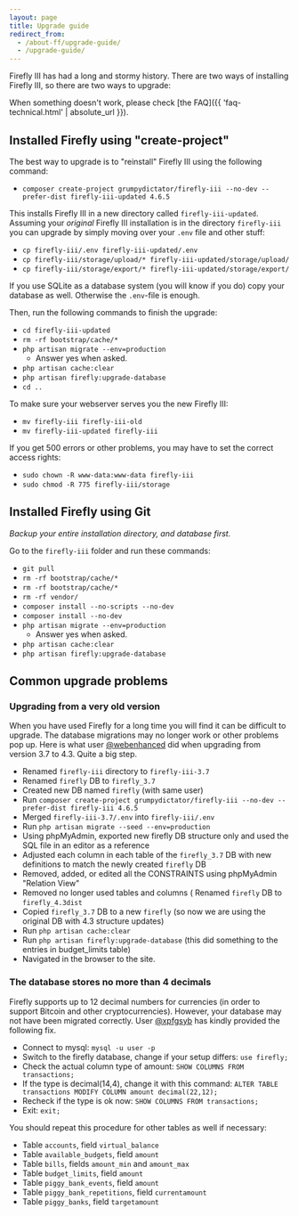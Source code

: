 ```yaml
---
layout: page
title: Upgrade guide
redirect_from:
  - /about-ff/upgrade-guide/
  - /upgrade-guide/
---
```


Firefly III has had a long and stormy history. There are two ways of installing Firefly III, so there are two ways to upgrade:

When something doesn't work, please check [the FAQ]({{ 'faq-technical.html' | absolute_url }}).

## Installed Firefly using "create-project"

The best way to upgrade is to "reinstall" Firefly III using the following command:

* `composer create-project grumpydictator/firefly-iii --no-dev --prefer-dist firefly-iii-updated 4.6.5`

This installs Firefly III in a new directory called `firefly-iii-updated`. Assuming your _original_ Firefly III installation is in the directory `firefly-iii` you can upgrade by simply moving over your `.env` file and other stuff:

* `cp firefly-iii/.env firefly-iii-updated/.env`
* `cp firefly-iii/storage/upload/* firefly-iii-updated/storage/upload/`
* `cp firefly-iii/storage/export/* firefly-iii-updated/storage/export/`

If you use SQLite as a database system (you will know if you do) copy your database as well. Otherwise the `.env`-file is enough.

Then, run the following commands to finish the upgrade:

* `cd firefly-iii-updated`
* `rm -rf bootstrap/cache/*`
* `php artisan migrate --env=production`
  * Answer yes when asked.
* `php artisan cache:clear`
* `php artisan firefly:upgrade-database`
* `cd ..`

To make sure your webserver serves you the new Firefly III:

* `mv firefly-iii firefly-iii-old`
* `mv firefly-iii-updated firefly-iii`

If you get 500 errors or other problems, you may have to set the correct access rights:

* `sudo chown -R www-data:www-data firefly-iii`
* `sudo chmod -R 775 firefly-iii/storage`

## Installed Firefly using Git

_Backup your entire installation directory, and database first._

Go to the `firefly-iii` folder and run these commands:

* `git pull`
* `rm -rf bootstrap/cache/*`
* `rm -rf bootstrap/cache/*`
* `rm -rf vendor/`
* `composer install --no-scripts --no-dev`
* `composer install --no-dev`
* `php artisan migrate --env=production`
  * Answer yes when asked.
* `php artisan cache:clear`
* `php artisan firefly:upgrade-database`

## Common upgrade problems

### Upgrading from a very old version

When you have used Firefly for a long time you will find it can be difficult to upgrade. The database migrations may no longer work or other problems pop up. Here is what user [@webenhanced](https://github.com/webenhanced) did when upgrading from version 3.7 to 4.3. Quite a big step.

* Renamed `firefly-iii` directory to `firefly-iii-3.7`
* Renamed `firefly` DB to `firefly_3.7`
* Created new DB named `firefly` (with same user)
* Run `composer create-project grumpydictator/firefly-iii --no-dev --prefer-dist firefly-iii 4.6.5`
* Merged `firefly-iii-3.7/.env` into `firefly-iii/.env`
* Run `php artisan migrate --seed --env=production`
* Using phpMyAdmin, exported new firefly DB structure only and used the SQL file in an editor as a reference
* Adjusted each column in each table of the `firefly_3.7` DB with new definitions to match the newly created `firefly` DB
* Removed, added, or edited all the CONSTRAINTS using phpMyAdmin "Relation View"
* Removed no longer used tables and columns
( Renamed `firefly` DB to `firefly_4.3dist`
* Copied `firefly_3.7` DB to a new `firefly` (so now we are using the original DB with 4.3 structure updates)
* Run `php artisan cache:clear`
* Run `php artisan firefly:upgrade-database` (this did something to the entries in budget_limits table)
* Navigated in the browser to the site.

### The database stores no more than 4 decimals

Firefly supports up to 12 decimal numbers for currencies (in order to support Bitcoin and other cryptocurrencies). However, your database may not have been migrated correctly. User [@xpfgsyb](https://github.com/xpfgsyb) has kindly provided the following fix.

* Connect to mysql: `mysql -u user -p`
* Switch to the firefly database, change if your setup differs: `use firefly;`
* Check the actual column type of amount: `SHOW COLUMNS FROM transactions;`
* If the type is decimal(14,4), change it with this command: `ALTER TABLE transactions MODIFY COLUMN amount decimal(22,12);`
* Recheck if the type is ok now: `SHOW COLUMNS FROM transactions;`
* Exit: `exit;`

You should repeat this procedure for other tables as well if necessary:

* Table `accounts`, field `virtual_balance`
* Table `available_budgets`, field `amount`
* Table `bills`, fields `amount_min` and `amount_max`
* Table `budget_limits`, field `amount`
* Table `piggy_bank_events`, field `amount`
* Table `piggy_bank_repetitions`, field `currentamount`
* Table `piggy_banks`, field `targetamount`

